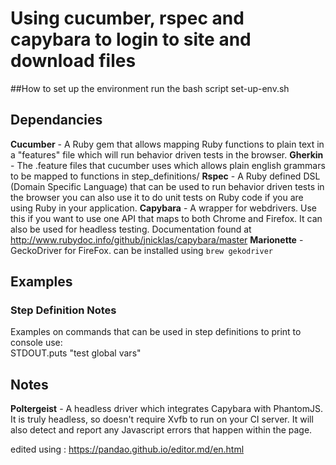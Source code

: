 # Using cucumber, rspec and capybara to login to site and download files 


##How to set up the environment
run the bash script set-up-env.sh

## Dependancies
**Cucumber** - A Ruby gem that allows mapping Ruby functions to plain text in a "features" file which will run behavior driven tests in the browser.
**Gherkin** - The .feature files that cucumber uses which allows plain english grammars to be mapped to functions in step_definitions/
**Rspec** - A Ruby defined DSL (Domain Specific Language) that can be used to run behavior driven tests in the browser you can also use it to do unit tests on Ruby code if you are using Ruby in your application.
**Capybara** - A wrapper for webdrivers. Use this if you want to use one API that maps to both Chrome and Firefox. It can also be used for headless testing. Documentation found at http://www.rubydoc.info/github/jnicklas/capybara/master
**Marionette** - GeckoDriver for FireFox. can be installed using `brew gekodriver`



## Examples

### Step Definition Notes

Examples on commands that can be used in step definitions
to print to console use:  
STDOUT.puts "test global vars"

## Notes
**Poltergeist** - A headless driver which integrates Capybara with PhantomJS. It is truly headless, so doesn't require Xvfb to run on your CI server. It will also detect and report any Javascript errors that happen within the page.

edited using : https://pandao.github.io/editor.md/en.html
